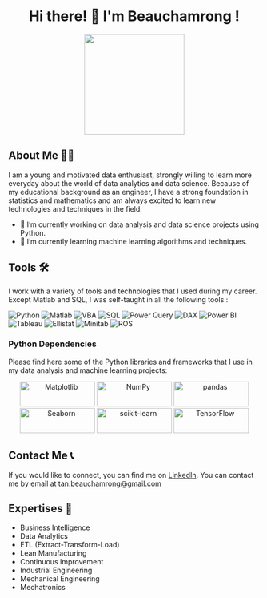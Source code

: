 <div align="center">
    <h1>Hi there! 👋 I'm Beauchamrong ! </h1>
        <img src="https://media.giphy.com/media/F16E5d9WJ89vHtBygr/giphy.gif" width="200" height="200"/>
</div>

## About Me 🧑‍💻
I am a young and motivated data enthusiast, strongly willing to learn more everyday about the world of data analytics and data science. Because of my educational background as an engineer, I have a strong foundation in statistics and mathematics and am always excited to learn new technologies and techniques in the field.

- 🔭 I’m currently working on data analysis and data science projects using Python.
- 🌱 I’m currently learning machine learning algorithms and techniques.


## Tools 🛠️
I work with a variety of tools and technologies that I used during my career. Except Matlab and SQL, I was self-taught in all the following tools : 

![Python](https://img.shields.io/badge/-Python-3776AB?logo=python&logoColor=white)
![Matlab](https://img.shields.io/badge/-Matlab-0076A8?logo=matlab&logoColor=white)
![VBA](https://img.shields.io/badge/-VBA-217346?logo=microsoft-excel&logoColor=white)
![SQL](https://img.shields.io/badge/-SQL-4479A1?logo=mysql&logoColor=white)
![Power Query](https://img.shields.io/badge/-Power%20Query-217346?logo=microsoft-excel&logoColor=white)
![DAX](https://img.shields.io/badge/-DAX-217346?logo=microsoft-excel&logoColor=white)
![Power BI](https://img.shields.io/badge/-Power%20BI-F2C811?logo=power-bi&logoColor=white)
![Tableau](https://img.shields.io/badge/-Tableau-E97627?logo=tableau&logoColor=white)
![Ellistat](https://img.shields.io/badge/-Ellistat-57A6D8?logo=ellistat&logoColor=white)
![Minitab](https://img.shields.io/badge/-Minitab-0076A8?logo=minitab&logoColor=white)
![ROS](https://img.shields.io/badge/ROS-2C3E50?logo=ros&logoColor=white)

### Python Dependencies

Please find here some of the Python libraries and frameworks that I use in my data analysis and machine learning projects:

<p align="center">
    <img src="https://matplotlib.org/_static/logo2_compressed.svg" alt="Matplotlib" width="150" height="50">
    <img src="https://numpy.org/doc/stable/_static/numpylogo.svg" alt="NumPy" width="150" height="50">
    <img src="https://pandas.pydata.org/static/img/pandas.svg" alt="pandas" width="150" height="50">
    <img src="https://seaborn.pydata.org/_static/logo-wide-lightbg.svg" alt="Seaborn" width="150" height="50">
    <img src="https://scikit-learn.org/stable/_images/scikit-learn-logo-notext.png" alt="scikit-learn" width="150" height="50">
    <img src="https://www.tensorflow.org/images/tf_logo_social.png" alt="TensorFlow" width="150" height="50">
</p>

## Contact Me 📞
If you would like to connect, you can find me on [LinkedIn](https://www.linkedin.com/in/beauchamrong-tan/).
You can contact me by email at tan.beauchamrong@gmail.com

## Expertises 🎯
- Business Intelligence 
- Data Analytics
- ETL (Extract-Transform-Load)
- Lean Manufacturing
- Continuous Improvement
- Industrial Engineering
- Mechanical Engineering
- Mechatronics
